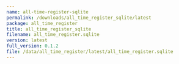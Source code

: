 ```yaml
---
name: all-time-register-sqlite
permalink: /downloads/all_time_register_sqlite/latest
package: all_time_register
title: all_time_register_sqlite
filename: all_time_register.sqlite
version: latest
full_version: 0.1.2
file: /data/all_time_register/latest/all_time_register.sqlite
---
```

